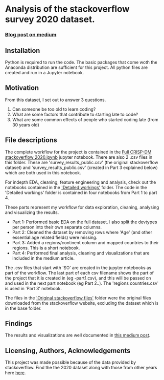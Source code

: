 # Analysis of the stackoverflow survey 2020 dataset.

 ### [Blog post on medium](https://medium.com/@suemnjeri/qualities-of-my-best-data-science-articles-after-analysis-with-python-4befa5f8edb7)

## Installation
Python is required to run the code. The basic packages that come woth the Anaconda distribution are sufficient for this project. All python files are created and run in a Jupyter notebook.

## Motivation
From this dataset, I set out to answer 3 questions.
1. Can someone be too old to learn coding?
2. What are some factors that contribute to starting late to code?
3. What are some common effects of people who started coding late (from 30 years old)

## File descriptions

The complete workflow for the project is contained in the [Full CRISP-DM stackoverflow 2020.ipynb](https://github.com/suemnjeri/stackoverflow2020/blob/master/Full%20CRISP-DM%20stackoverflow%202020.ipynb) jupyter notebook.
There are also 2 .csv files in this folder. These are 'survey_results_public.csv' (the original stackoverflow dataset) and 'survey_results_public.csv' (created in Part 3 explained below) which are both used in this notebook.

For indepth EDA, cleaning, feature engineering and analysis, check out the notebooks contained in the ['Detailed workings'](https://github.com/suemnjeri/stackoverflow2020/tree/master/Detailed%20workings) folder.
The code in the 'Detailed workings' folder is contained in four notebooks from Part 1 to part 4.

These parts represent my workflow for data exploration, cleaning, analysing and visualizing the results.
- Part 1: Performed basic EDA on the full dataset. I also split the devtypes per person into their own separate columns.
- Part 2: Cleaned the dataset by removing rows where 'Age' (and other essential age related fields) were missing.
- Part 3: Added a regions/continent column and mapped countries to their regions. This is a short notebook.
- Part 4: Performed final analysis, cleaning and visualizations that are included in the medium article.

The .csv files that start with 'SO' are created in the jupyter notebooks as part of the workflow. 
The last part of each csv filename shows the part of the project that it is created in (eg -part1.csv), and this will be passed on and used in the next part notebook  (eg Part 2..).
The 'regions countries.csv' is used in 'Part 3' notebook.

The files in the ['Original stackoverflow files'](https://github.com/suemnjeri/stackoverflow2020/tree/master/Original%20stackoverflow%20files) folder were the original files downloaded from the stackoverflow website, excluding the dataset which is in the base folder.


## Findings
The results and visualizations are well documented in [this medium post](https://medium.com/@suemnjeri/qualities-of-my-best-data-science-articles-after-analysis-with-python-4befa5f8edb7).

## Licensing, Authors, Acknowledgements
This project was made possible because of the data provided by stackoverflow. Find the the 2020 dataset along with those from other years here [here](https://insights.stackoverflow.com/survey).
